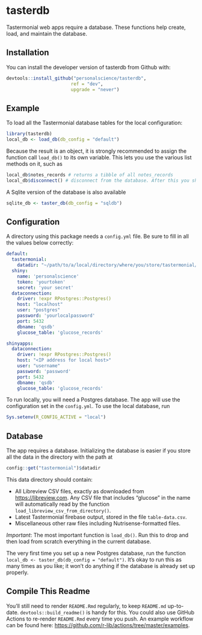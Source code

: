 
<!-- README.md is generated from README.Rmd. Please edit that file -->

# tasterdb

<!-- badges: start -->
<!-- badges: end -->

Tastermonial web apps require a database. These functions help create,
load, and maintain the database.

## Installation

You can install the developer version of tasterdb from Github with:

``` r
devtools::install_github("personalscience/tasterdb",
                        ref = "dev",
                        upgrade = "never")
```

## Example

To load all the Tastermonial database tables for the local
configuration:

``` r
library(tasterdb)
local_db <- load_db(db_config = "default")
```

Because the result is an object, it is strongly recommended to assign
the function call `load_db()` to its own variable. This lets you use the
various list methods on it, such as

``` r
local_db$notes_records # returns a tibble of all notes_records
local_db$disconnect() # disconnect from the database. After this you should `rm(local_db)`
```

A Sqlite version of the database is also available

``` r
sqlite_db <- taster_db(db_config = "sqldb")
```

## Configuration

A directory using this package needs a `config.yml` file. Be sure to
fill in all the values below correctly:

``` yaml
default:
  tastermonial:
    datadir: "~/path/to/a/local/directory/where/you/store/tastermonial/files"
  shiny:
    name: 'personalscience'
    token: 'yourtoken'
    secret: 'your secret'
  dataconnection:
    driver: !expr RPostgres::Postgres()
    host: "localhost"
    user: "postgres"
    password: 'yourlocalpassword'
    port: 5432
    dbname: 'qsdb'
    glucose_table: 'glucose_records'

shinyapps:
  dataconnection:
    driver: !expr RPostgres::Postgres()
    host: "<IP address for local host>"
    user: "username"
    password: 'password'
    port: 5432
    dbname: 'qsdb'
    glucose_table: 'glucose_records'
```

To run locally, you will need a Postgres database. The app will use the
configuration set in the `config.yml`. To use the local database, run

``` r
Sys.setenv(R_CONFIG_ACTIVE = "local")
```

## Database

The app requires a database. Initializing the database is easier if you
store all the data in the directory with the path at

``` r
config::get("tastermonial")$datadir
```

This data directory should contain:

-   All Libreview CSV files, exactly as downloaded from
    <https://libreview.com>. Any CSV file that includes “glucose” in the
    name will automatically read by the function
    `load_libreview_csv_from_directory()`.
-   Latest Tastermonial firebase output, stored in the file
    `table-data.csv`.
-   Miscellaneous other raw files including Nutrisense-formatted files.

*Important*: The most important function is `load_db()`. Run this to
drop and then load from scratch everything in the current database.

The very first time you set up a new Postgres database, run the function
`local_db <- taster_db(db_config = "default")`. It’s okay to run this as
many times as you like; it won’t do anything if the database is already
set up properly.

## Compile This Readme

You’ll still need to render `README.Rmd` regularly, to keep `README.md`
up-to-date. `devtools::build_readme()` is handy for this. You could also
use GitHub Actions to re-render `README.Rmd` every time you push. An
example workflow can be found here:
<https://github.com/r-lib/actions/tree/master/examples>.
